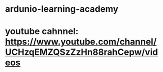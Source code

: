 # ardunio-learning-academy
# youtube cahnnel: https://www.youtube.com/channel/UCHzqEMZQSzZzHn88rahCepw/videos
